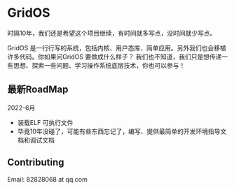 # GridOS

时隔10年，我们还是希望这个项目继续，有时间就多写点，没时间就少写点。

GridOS 是一行行写的系统，包括内核、用户态库、简单应用。另外我们也会移植许多代码。你如果问GridOS 要做成什么样子？
我们也不知道，我们只是想传递一些思想、探索一些问题、学习操作系统底层技术，你也可以参与！


## 最新RoadMap

2022-6月
- 装载ELF 可执行文件
- 毕竟10年没碰了，可能有些东西忘记了，编写、提供最简单的开发环境指导文档和调试文档

## Contributing
Email: 82828068 at qq.com


